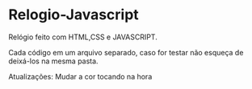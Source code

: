 # Relogio-Javascript
Relógio feito com HTML,CSS e JAVASCRIPT.

Cada código em um arquivo separado, caso for testar não esqueça de deixá-los na mesma pasta.

Atualizações: Mudar a cor tocando na hora

